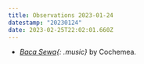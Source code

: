 ```yaml
---
title: Observations 2023-01-24
datestamp: "20230124"
date: 2023-02-25T22:02:01.660Z
---
```

* *[Baca Sewa](https://cochemea.bandcamp.com/album/vol-ii-baca-sewa){: .music}* by Cochemea.